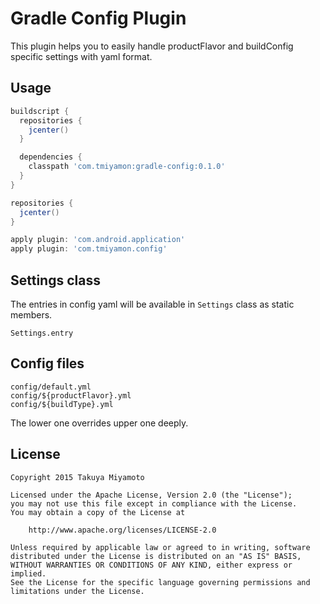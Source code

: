 # Gradle Config Plugin

This plugin helps you to easily handle productFlavor and buildConfig specific settings with yaml format.

## Usage

```groovy
buildscript {
  repositories {
    jcenter()
  }

  dependencies {
    classpath 'com.tmiyamon:gradle-config:0.1.0'
  }
}

repositories {
  jcenter()
}

apply plugin: 'com.android.application'
apply plugin: 'com.tmiyamon.config'
```

## Settings class
The entries in config yaml will be available in ```Settings``` class as static members.

```
Settings.entry
```

## Config files

```
config/default.yml
config/${productFlavor}.yml
config/${buildType}.yml
```

The lower one overrides upper one deeply.

## License
```
Copyright 2015 Takuya Miyamoto

Licensed under the Apache License, Version 2.0 (the "License");
you may not use this file except in compliance with the License.
You may obtain a copy of the License at

    http://www.apache.org/licenses/LICENSE-2.0

Unless required by applicable law or agreed to in writing, software
distributed under the License is distributed on an "AS IS" BASIS,
WITHOUT WARRANTIES OR CONDITIONS OF ANY KIND, either express or implied.
See the License for the specific language governing permissions and
limitations under the License.
```
